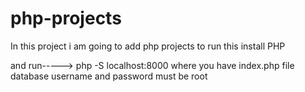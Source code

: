 # php-projects
In this project i am going to add php projects
to run this install PHP

and run----->
php -S localhost:8000 where you have index.php file
database username and password must be root

